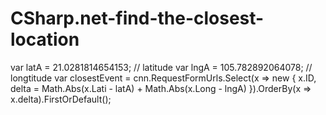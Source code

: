 # CSharp.net-find-the-closest-location

var latA = 21.0281814654153; // latitude
var lngA = 105.782892064078; // longtitude
var closestEvent = cnn.RequestFormUrls.Select(x => new { x.ID, delta = Math.Abs(x.Lati - latA) + Math.Abs(x.Long - lngA) }).OrderBy(x => x.delta).FirstOrDefault();
